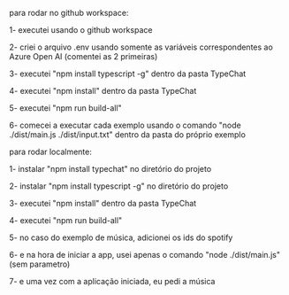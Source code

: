 para rodar no github workspace:

1- executei usando o github workspace

2- criei o arquivo .env usando somente as variáveis correspondentes ao Azure Open AI (comentei as 2 primeiras)

3- executei "npm install typescript -g" dentro da pasta TypeChat

4- executei "npm install" dentro da pasta TypeChat

5- executei "npm run build-all"

6- comecei a executar cada exemplo usando o comando "node ./dist/main.js ./dist/input.txt" dentro da pasta do próprio exemplo


para rodar localmente:

1- instalar "npm install typechat" no diretório do projeto

2- instalar "npm install typescript -g" no diretório do projeto

3- executei "npm install" dentro da pasta TypeChat

4- executei "npm run build-all"

5- no caso do exemplo de música, adicionei os ids do spotify

6- e na hora de iniciar a app, usei apenas o comando "node ./dist/main.js" (sem parametro)

7- e uma vez com a aplicação iniciada, eu pedi a música